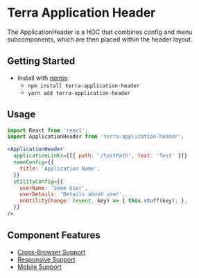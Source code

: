 # Terra Application Header

The ApplicationHeader is a HOC that combines config and menu subcomponents, which are then placed within the header layout.

## Getting Started

- Install with [npmjs](https://www.npmjs.com):
  - `npm install terra-application-header`
  - `yarn add terra-application-header`

## Usage

```jsx
import React from 'react';
import ApplicationHeader from 'terra-application-header';

<ApplicationHeader
  applicationLinks={[{ path: '/testPath', text: 'Test' }]}
  nameConfig={{
    title: 'Application Name',
  }}
  utilityConfig={{
    userName: 'Some User',
    userDetails: 'Details about user',
    onUtilityChange: (event, key) => { this.stuff(key); },
  }}
/>
```

## Component Features
* [Cross-Browser Support](https://github.com/cerner/terra-core/wiki/Component-Features#cross-browser-support)
* [Responsive Support](https://github.com/cerner/terra-core/wiki/Component-Features#responsive-support)
* [Mobile Support](https://github.com/cerner/terra-core/wiki/Component-Features#mobile-support)
